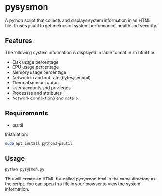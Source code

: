 # pysysmon

A python script that collects and displays system information in an HTML file. It uses psutil to get metrics of system performance, health and security.

## Features

The following system information is displayed in table format in an html file.

- Disk usage percentage
- CPU usage percentage
- Memory usage percentage
- Network in and out rate (bytes/second)
- Thermal sensors output
- User accounts and privileges
- Processes and attributes
- Network connections and details

## Requirements

- psutil

Installation:

```bash
sudo apt install python3-psutil
```

## Usage

```bash
python pysysmon.py
```

This will create an HTML file called pysysmon.html in the same directory as the script. You can open this file in your browser to view the system information.
